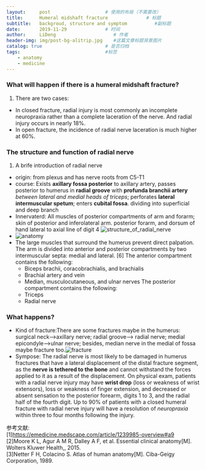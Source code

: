 ```yaml
---
layout:     post                    # 使用的布局（不需要改）
title:      Humeral midshaft fracture              # 标题 
subtitle:   backgroud, structure and symptom          #副标题
date:       2019-11-29              # 时间
author:     LiDeng                     # 作者
header-img: img/post-bg-alitrip.jpg    #这篇文章标题背景图片
catalog: true                       # 是否归档
tags:                               #标签
    - anatomy
    - medicine
---
```

 ### What will happen if there is a humeral midshaft fracture?
   1. There are two cases: 
   - In closed fracture, radial injury is most commonly an incomplete neuropraxia rather than a complete laceration of the nerve. And radial injury occurs in nearly 18%.
   - In open fracture, the incidence of radial nerve laceration is much higher at 60%.

 ### The structure and function of radial nerve
   1. A brife introduction of radial nerve
   - origin: from plexus and has nerve roots from C5-T1
   - course: Exists **axillary fossa posterior** to axillary artery, passes posterior to humerus in **radial groove** with **profunda branchii artery** *between lateral and medial heads of triceps*; perforates **lateral intermuscular spetum**; enters **cubital fossa**. dividing into superficial and deep branch
   - Innervaterd: All muscles of posterior compartments of arm and forarm; skin of posterior and inferolateral arm. posterior forarm, and dorsum of hand lateral to axial line of digit 4 ![structure_of_radial_nerve](https://wx1.sinaimg.cn/mw690/006W8mGzgy1g9ewzd3t9vj30dw0e5q6m.jpg)
   - ![anatomy](https://wx1.sinaimg.cn/mw690/006W8mGzly1g9exaubl8bj30e60hzk1f.jpg)
   - The large muscles that surround the humerus prevent direct palpation. The arm is divided into anterior and posterior compartments by two intermuscular septa: medial and lateral. [6] The anterior compartment contains the following:
     - Biceps brachii, coracobrachialis, and brachialis
     - Brachial artery and vein
     - Median, musculocutaneous, and ulnar nerves
    The posterior compartment contains the following:
     - Triceps
     - Radial nerve


 ### What happens?
   - Kind of fracture:There are some fractures maybe in the humerus: surgical neck-->axillary nerve; radial groove--> radial nerve; medial epicondyle-->ulnar nerve; besides, median nerve in the medial of fossa maybe fracture too.![fracture](https://wx4.sinaimg.cn/mw690/006W8mGzgy1g9exmt49bxj30ab0ba776.jpg)
   - Sympose: The radial nerve is most likely to be damaged in humerus fractures that have a lateral displacement of the distal fracture segment, as the **nerve is tethered to the bone** and cannot withstand the forces applied to it as a result of the displacement. On physical exam, patients with a radial nerve injury may have **wrist drop** (loss or weakness of wrist extensors), loss or weakness of finger extension, and decreased or absent sensation to the posterior forearm, digits 1 to 3, and the radial half of the fourth digit. Up to 90% of patients with a closed humeral fracture with radial nerve injury will have a resolution of *neuropraxia* within three to four months following the injury.


参考文献:\
[1]<https://emedicine.medscape.com/article/1239985-overview#a9>\
[2]Moore K L, Agur A M R, Dalley A F, et al. Essential clinical anatomy[M]. Wolters Kluwer Health,, 2015.\
[3]Netter F H, Colacino S. Atlas of human anatomy[M]. Ciba-Geigy Corporation, 1989.